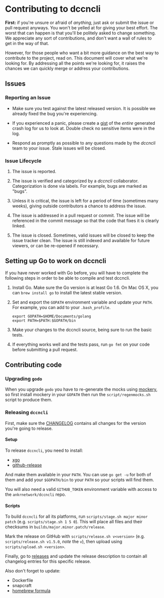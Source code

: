 # Contributing to dccncli

**First:** if you're unsure or afraid of _anything_, just ask
or submit the issue or pull request anyways. You won't be yelled at for
giving your best effort. The worst that can happen is that you'll be
politely asked to change something. We appreciate any sort of contributions,
and don't want a wall of rules to get in the way of that.

However, for those people who want a bit more guidance on the
best way to contribute to the project, read on. This document will cover
what we're looking for. By addressing all the points we're looking for,
it raises the chances we can quickly merge or address your contributions.

## Issues

### Reporting an Issue

* Make sure you test against the latest released version. It is possible
  we already fixed the bug you're experiencing.

* If you experienced a panic, please create a [gist](https://gist.github.com)
  of the *entire* generated crash log for us to look at. Double check
  no sensitive items were in the log.

* Respond as promptly as possible to any questions made by the _dccncli_
  team to your issue. Stale issues will be closed.

### Issue Lifecycle

1. The issue is reported.

2. The issue is verified and categorized by a _dccncli_ collaborator.
   Categorization is done via labels. For example, bugs are marked as "bugs".

3. Unless it is critical, the issue is left for a period of time (sometimes
   many weeks), giving outside contributors a chance to address the issue.

4. The issue is addressed in a pull request or commit. The issue will be
   referenced in the commit message so that the code that fixes it is clearly
   linked.

5. The issue is closed. Sometimes, valid issues will be closed to keep
   the issue tracker clean. The issue is still indexed and available for
   future viewers, or can be re-opened if necessary.

## Setting up Go to work on dccncli

If you have never worked with Go before, you will have to complete the
following steps in order to be able to compile and test dccncli.

1. Install Go. Make sure the Go version is at least Go 1.6.
   On Mac OS X, you can `brew install go` to install the latest stable version.

1. Set and export the `GOPATH` environment variable and update your `PATH`.
   For example, you can add to your `.bash_profile`.

    ```
    export GOPATH=$HOME/Documents/golang
    export PATH=$PATH:$GOPATH/bin
    ```

1. Make your changes to the dccncli source, being sure to run the basic
   tests.

1. If everything works well and the tests pass, run `go fmt` on your code
   before submitting a pull request.

## Contributing code

### Upgrading `godo`

When you upgrade `godo` you have to re-generate the mocks using [mockery](https://github.com/vektra/mockery),
so first install mockery in your `GOPATH` then run the `script/regenmocks.sh` script to produce them.

### Releasing `dccncli`

First, make sure the [CHANGELOG](https://github.com/Ankr-network/dccn-cli/blob/master/CHANGELOG.md)
contains all changes for the version you're going to release.

#### Setup

To release `dccncli`, you need to install:

* [xgo](https://github.com/karalabe/xgo)
* [github-release](https://github.com/aktau/github-release)

And make them available in your `PATH`. You can use `go get -u` for both of them and add your
`$GOPATH/bin` to your `PATH` so your scripts will find them.

You will also need a valid `GITHUB_TOKEN` environment variable with access to the `ankrnetwork/dccncli` repo.

#### Scripts

To build `dccncli` for all its platforms, run `scripts/stage.sh major minor patch` 
(e.g. `scripts/stage.sh 1 5 0`). This will place all files and their checksums 
in `builds/major.minor.patch/release`.

Mark the release on GitHub with `scripts/release.sh v<version>` (e.g. `scripts/release.sh v1.5.0`, _note_ the `v`),
then upload using `scripts/upload.sh <version>`.

Finally, go to [releases](https://github.com/Ankr-network/dccn-cli/releases) and update the release
description to contain all changelog entries for this specific release.

Also don't forget to update:
- Dockerfile
- snapcraft
- [homebrew formula](https://github.com/Homebrew/homebrew-core/blob/master/Formula/dccncli.rb)
